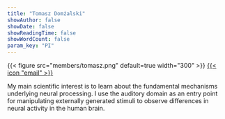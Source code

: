 ```yaml
---
title: "Tomasz Domżalski"
showAuthor: false
showDate: false
showReadingTime: false
showWordCount: false
param_key: "PI"
---
```


{{< figure src="members/tomasz.png"  default=true width="300" >}}
[{{< icon "email" >}}](mailto:tomdom@gumed.edu.pl)

My main scientific interest is to learn about the fundamental mechanisms underlying neural processing. I use the auditory domain as an entry point for manipulating externally generated stimuli to observe differences in neural activity in the human brain.